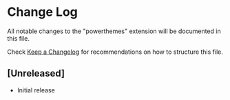 # Change Log

All notable changes to the "powerthemes" extension will be documented in this file.

Check [Keep a Changelog](http://keepachangelog.com/) for recommendations on how to structure this file.

## [Unreleased]

- Initial release
